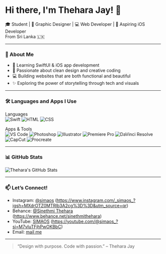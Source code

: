# Hi there, I'm Thehara Jay! 👋

🎓 Student | 🎨 Graphic Designer | 💻 Web Developer | 🍎 Aspiring iOS Developer  
From Sri Lanka 🇱🇰

---

### 🌱 About Me

- 🧠 Learning SwiftUI & iOS app development
- 🎨 Passionate about clean design and creative coding
- 💻 Building websites that are both functional and beautiful
- ✨ Exploring the power of storytelling through tech and visuals

---

### 🛠️ Languages and Apps I Use

Languages  
![Swift](https://img.shields.io/badge/Swift-F05138?logo=swift&logoColor=white)
![HTML](https://img.shields.io/badge/HTML5-E34F26?logo=html5&logoColor=white)
![CSS](https://img.shields.io/badge/CSS3-1572B6?logo=css3&logoColor=white)

Apps & Tools  
![VS Code](https://img.shields.io/badge/VS%20Code-007ACC?logo=visualstudiocode&logoColor=white)
![Photoshop](https://img.shields.io/badge/Photoshop-31A8FF?logo=adobephotoshop&logoColor=white)
![Illustrator](https://img.shields.io/badge/Illustrator-FF9A00?logo=adobeillustrator&logoColor=white)
![Premiere Pro](https://img.shields.io/badge/Premiere%20Pro-9999FF?logo=adobepremierepro&logoColor=white)
![DaVinci Resolve](https://img.shields.io/badge/DaVinci%20Resolve-000000?logo=blackmagicdesign&logoColor=white)
![CapCut](https://img.shields.io/badge/CapCut-000000?logo=capcut&logoColor=white)
![Procreate](https://img.shields.io/badge/Procreate-1D1D1D?logo=procreate&logoColor=white)

---

### 📊 GitHub Stats

![Thehara's GitHub Stats](https://github-readme-stats.vercel.app/api?username=your-username&show_icons=true&theme=radical)

---

### 📫 Let’s Connect!

- Instagram: [@simaos]( (https://www.instagram.com/_simaos_?igsh=MXdrOTZ0MTRlb3A2cg%3D%3D&utm_source=qr)https://www.instagram.com/_simaos_?igsh=MXdrOTZ0MTRlb3A2cg%3D%3D&utm_source=qr) (https://www.instagram.com/_simaos_?igsh=MXdrOTZ0MTRlb3A2cg%3D%3D&utm_source=qr)
- Behance: [@Sinethmi Thehara]( (https://www.behance.net/sinethmithehara)https://www.behance.net/sinethmithehara) (https://www.behance.net/sinethmithehara)
- YouTube: [SIMAOS]( (https://youtube.com/@simaos_?si=M7vIuTFjhPwOKBbC)https://youtube.com/@simaos_?si=M7vIuTFjhPwOKBbC) (https://youtube.com/@simaos_?si=M7vIuTFjhPwOKBbC)
- Email: [mail me](simaosinc29@gmail.com)

---

> “Design with purpose. Code with passion.” – Thehara Jay
